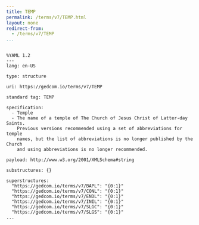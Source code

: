 ```yaml
---
title: TEMP
permalink: /terms/v7/TEMP.html
layout: none
redirect-from:
  - /terms/v7/TEMP
...
```


```

%YAML 1.2
---
lang: en-US

type: structure

uri: https://gedcom.io/terms/v7/TEMP

standard tag: TEMP

specification:
  - Temple
  - The name of a temple of The Church of Jesus Christ of Latter-day Saints.
    Previous versions recommended using a set of abbreviations for temple
    names, but the list of abbreviations is no longer published by the Church
    and using abbreviations is no longer recommended.

payload: http://www.w3.org/2001/XMLSchema#string

substructures: {}

superstructures:
  "https://gedcom.io/terms/v7/BAPL": "{0:1}"
  "https://gedcom.io/terms/v7/CONL": "{0:1}"
  "https://gedcom.io/terms/v7/ENDL": "{0:1}"
  "https://gedcom.io/terms/v7/INIL": "{0:1}"
  "https://gedcom.io/terms/v7/SLGC": "{0:1}"
  "https://gedcom.io/terms/v7/SLGS": "{0:1}"
...

```
